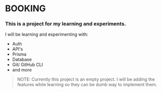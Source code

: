 # BOOKING

### This is a project for my learning and experiments.

I will be learning and experimenting with:

- Auth
- API's
- Prisma
- Database
- Git/ GitHub CLI
- and more

> NOTE: Currently this project is an empty project. I will be adding the features while learning so they can be dumb way to implement them.

